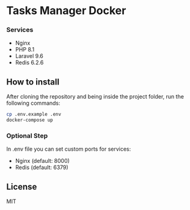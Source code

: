 # Tasks Manager Docker
### Services
- Nginx
- PHP 8.1
- Laravel 9.6
- Redis 6.2.6

## How to install
After cloning the repository and being inside the project folder, run the following commands:
```sh
cp .env.example .env
docker-compose up
```

### Optional Step
In .env file you can set custom ports for services:
- Nginx (default: 8000)
- Redis (default: 6379)

## License

MIT
